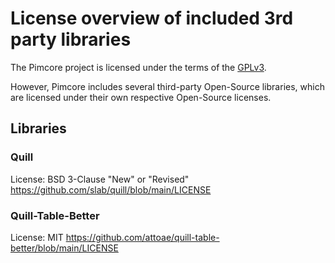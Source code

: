# License overview of included 3rd party libraries

The Pimcore project is licensed under the terms of the [GPLv3](LICENSE.md).


However, Pimcore includes several third-party Open-Source libraries,
which are licensed under their own respective Open-Source licenses.

## Libraries

### Quill
License: BSD 3-Clause "New" or "Revised" 
https://github.com/slab/quill/blob/main/LICENSE

### Quill-Table-Better
License: MIT
https://github.com/attoae/quill-table-better/blob/main/LICENSE